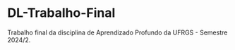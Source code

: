 # DL-Trabalho-Final
Trabalho final da disciplina de Aprendizado Profundo da UFRGS - Semestre 2024/2.
